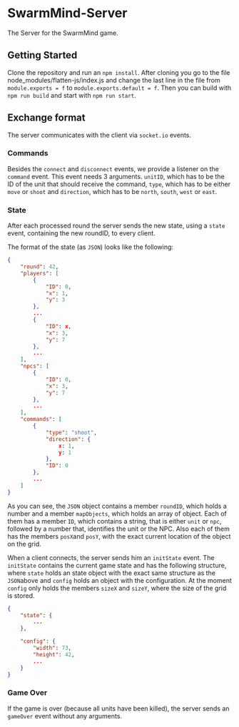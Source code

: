 # SwarmMind-Server
The Server for the SwarmMind game.

## Getting Started
Clone the repository and run an `npm install`. After cloning you go to the file node_modules/flatten-js/index.js and change the last line in the file from ```module.exports = f``` to ```module.exports.default = f```. Then you can build with `npm run build` and start with `npm run start`.

## Exchange format
The server communicates with the client via `socket.io` events.

### Commands
Besides the `connect` and `disconnect` events, we provide a listener on the `command` event. This event needs 3 arguments. `unitID`, which has to be the ID of the unit that should receive the command, `type`, which has to be either `move` or `shoot` and `direction`, which has to be `north`, `south`, `west` or `east`.

### State
After each processed round the server sends the new state, using a `state` event, containing the new roundID, to every client.

The format of the state (as `JSON`) looks like the following:

```json
{
    "round": 42,
    "players": [
        {
            "ID": 0,
            "x": 1,
            "y": 3
        },
        ...
        {
            "ID": x,
            "x": 3,
            "y": 7
        },
        ...
    ],
    "npcs": [
        {
            "ID": 0,
            "x": 3,
            "y": 7
        },
        ...
    ],
    "commands": [
        {
            "type": "shoot",
            "direction": {
                x: 1,
                y: 1
            },
            "ID": 0
        },
        ...
    ]
}
```

As you can see, the `JSON` object contains a member `roundID`, which holds a number and a member `mapObjects`, which holds an array of object. Each of them has a member `ID`, which contains a string, that is either `unit` or `npc`, followed by a number that, identifies the unit or the NPC. Also each of them has the members `posX`and `posY`, with the exact current location of the object on the grid.

When a client connects, the server sends him an `initState` event. The `initState` contains the current game state and has the following structure, where `state` holds an state object with the exact same structure as the `JSON`above and `config` holds an object with the configuration. At the moment `config` only holds the members `sizeX` and `sizeY`, where the size of the grid is stored.

```json
{
    "state": {
        ...
    },

    "config": {
        "width": 73,
        "height": 42,
        ...
    }
}
```

### Game Over
If the game is over (because all units have been killed), the server sends an `gameOver` event without any arguments.
